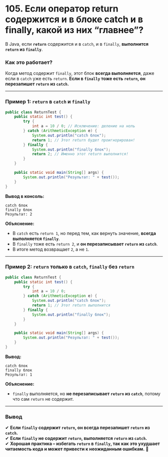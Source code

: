 # 105. Если оператор return содержится и в блоке catch и в finally, какой из них “главнее”?

В Java, если **`return`** содержится и в `catch`, и в `finally`, **выполнится `return` из `finally`**.  

### **Как это работает?**
Когда метод содержит `finally`, этот блок **всегда выполняется**, даже если в `catch` уже есть `return`. **Если в `finally` тоже есть `return`, он перезапишет `return` из `catch`.**

---

### **Пример 1: `return` в `catch` и `finally`**
```java
public class ReturnTest {
    public static int test() {
        try {
            int a = 10 / 0; // Исключение: деление на ноль
        } catch (ArithmeticException e) {
            System.out.println("catch блок");
            return 1; // Этот return будет проигнорирован!
        } finally {
            System.out.println("finally блок");
            return 2; // Именно этот return выполнится!
        }
    }

    public static void main(String[] args) {
        System.out.println("Результат: " + test());
    }
}
```
**Вывод в консоль:**
```
catch блок
finally блок
Результат: 2
```
**Объяснение:**  
- В `catch` есть `return 1`, но перед тем, как вернуть значение, **всегда выполняется `finally`**.  
- В `finally` тоже есть `return 2`, и **он перезаписывает `return` из `catch`**.  
- В итоге метод возвращает `2`, а не `1`.  

---

### **Пример 2: `return` только в `catch`, `finally` без `return`**
```java
public class ReturnTest {
    public static int test() {
        try {
            int a = 10 / 0;
        } catch (ArithmeticException e) {
            System.out.println("catch блок");
            return 1; // Этот return выполнится
        } finally {
            System.out.println("finally блок");
        }
    }

    public static void main(String[] args) {
        System.out.println("Результат: " + test());
    }
}
```
**Вывод:**
```
catch блок
finally блок
Результат: 1
```
**Объяснение:**  
- `finally` выполняется, но **не перезаписывает `return` из `catch`**, потому что сам `return` не содержит.  

---

### **Вывод**
✔ **Если `finally` содержит `return`, он всегда перезапишет `return` из `catch`.**  
✔ **Если `finally` не содержит `return`, выполняется `return` из `catch`.**  
✔ **Хорошая практика – избегать `return` в `finally`, так как это ухудшает читаемость кода и может привести к неожиданным ошибкам.** 🚀
